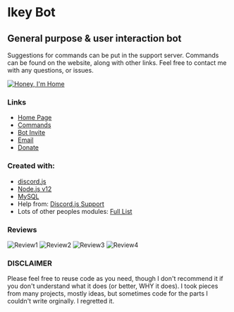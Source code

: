 # Ikey Bot

## General purpose & user interaction bot

Suggestions for commands can be put in the support server.
Commands can be found on the website, along with other links.
Feel free to contact me with any questions, or issues.

[![Honey, I'm Home](https://discordapp.com/api/guilds/413532909400752139/widget.png?style=banner2)](https://discord.gg/weX9DR)


### Links

- [Home Page](https://ikeygardner10.github.io/)
- [Commands](https://ikeygardner10.github.io/)
- [Bot Invite]()
- [Email](mailto:ikeygardner10@gmail.com)
- [Donate](https://www.paypal.com/cgi-bin/webscr?cmd=_s-xclick&hosted_button_id=CXU2L6XUT2YWN&source=url)

### Created with:
- [discord.js](https://discord.js.org/#/)
- [Node.js v12](https://nodejs.org/en/)
- [MySQL](https://www.mysql.com/)
- Help from: [Discord.js Support](https://discord.com/invite/bRCvFy9/)
- Lots of other peoples modules: [Full List](https://github.com/ikeygardner10/ikey-bot/blob/master/data/temp/nodemodules.md)

### Reviews
![Review1](https://imgur.com/wycdTdJ.png)
![Review2](https://imgur.com/aedb7J2.png)
![Review3](https://imgur.com/MQHDPJs.png)
![Review4](https://imgur.com/Clhi0XS.png)


### DISCLAIMER
Please feel free to reuse code as you need, though I don't recommend it if you don't understand what it does (or better, WHY it does).
I took pieces from many projects, mostly ideas, but sometimes code for the parts I couldn't write orginally. I regretted it.

